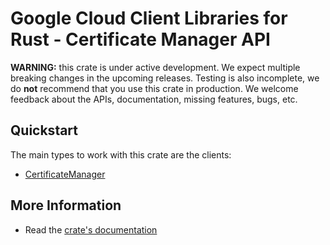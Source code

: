 # Google Cloud Client Libraries for Rust - Certificate Manager API

<!-- Code generated by sidekick. DO NOT EDIT. -->

**WARNING:** this crate is under active development. We expect multiple breaking
changes in the upcoming releases. Testing is also incomplete, we do **not**
recommend that you use this crate in production. We welcome feedback about the
APIs, documentation, missing features, bugs, etc.

## Quickstart

The main types to work with this crate are the clients:

* [CertificateManager]

## More Information

* Read the [crate's documentation](https://docs.rs/google-cloud-certificatemanager-v1/latest/google-cloud-certificatemanager-v1)

[CertificateManager]: https://docs.rs/google-cloud-certificatemanager-v1/latest/google_cloud_certificatemanager_v1/client/struct.CertificateManager.html
